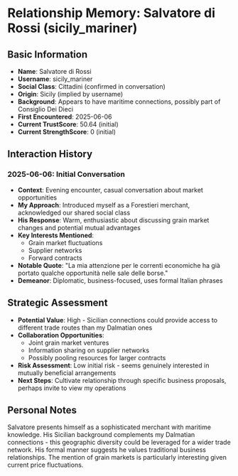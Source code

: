 # Relationship Memory: Salvatore di Rossi (sicily_mariner)

## Basic Information
- **Name**: Salvatore di Rossi
- **Username**: sicily_mariner
- **Social Class**: Cittadini (confirmed in conversation)
- **Origin**: Sicily (implied by username)
- **Background**: Appears to have maritime connections, possibly part of Consiglio Dei Dieci
- **First Encountered**: 2025-06-06
- **Current TrustScore**: 50.64 (initial)
- **Current StrengthScore**: 0 (initial)

## Interaction History
### 2025-06-06: Initial Conversation
- **Context**: Evening encounter, casual conversation about market opportunities
- **My Approach**: Introduced myself as a Forestieri merchant, acknowledged our shared social class
- **His Response**: Warm, enthusiastic about discussing grain market changes and potential mutual advantages
- **Key Interests Mentioned**: 
  - Grain market fluctuations
  - Supplier networks
  - Forward contracts
- **Notable Quote**: "La mia attenzione per le correnti economiche ha già portato qualche opportunità nelle sale delle borse."
- **Demeanor**: Diplomatic, business-focused, uses formal Italian phrases

## Strategic Assessment
- **Potential Value**: High - Sicilian connections could provide access to different trade routes than my Dalmatian ones
- **Collaboration Opportunities**: 
  - Joint grain market ventures
  - Information sharing on supplier networks
  - Possibly pooling resources for larger contracts
- **Risk Assessment**: Low initial risk - seems genuinely interested in mutually beneficial arrangements
- **Next Steps**: Cultivate relationship through specific business proposals, perhaps invite to view my operations

## Personal Notes
Salvatore presents himself as a sophisticated merchant with maritime knowledge. His Sicilian background complements my Dalmatian connections - this geographic diversity could be leveraged for a wider trade network. His formal manner suggests he values traditional business relationships. The mention of grain markets is particularly interesting given current price fluctuations.
